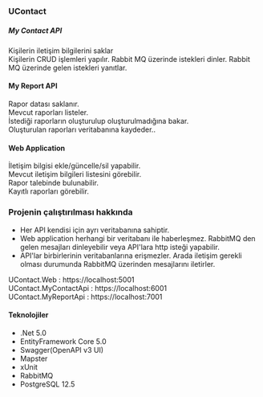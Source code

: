 ### UContact

##### My Contact API
Kişilerin iletişim bilgilerini saklar<br>
Kişilerin CRUD işlemleri yapılır.
Rabbit MQ üzerinde istekleri dinler.
Rabbit MQ üzerinde gelen istekleri yanıtlar.

#### My Report API
Rapor datası saklanır.<br>
Mevcut raporları listeler.<br>
İstediği raporların oluşturulup oluşturulmadığına bakar.<br>
Oluşturulan raporları veritabanına kaydeder..

#### Web Application
İletişim bilgisi ekle/güncelle/sil yapabilir.<br>
Mevcut iletişim bilgileri listesini görebilir.<br>
Rapor talebinde bulunabilir.<br>
Kayıtlı raporları görebilir.

### Projenin çalıştırılması hakkında
* Her API kendisi için ayrı veritabanına sahiptir.
* Web application herhangi bir veritabanı ile haberleşmez. RabbitMQ den gelen mesajları dinleyebilir veya API'lara http isteği yapabilir.
* API'lar birbirlerinin veritabanlarına erişmezler. Arada iletişim gerekli olması durumunda RabbitMQ üzerinden mesajlarını iletirler.

UContact.Web : https://localhost:5001<br>
UContact.MyContactApi : https://localhost:6001<br>
UContact.MyReportApi : https://localhost:7001

#### Teknolojiler
* .Net 5.0
* EntityFramework Core 5.0
* Swagger(OpenAPI v3 UI)
* Mapster
* xUnit
* RabbitMQ
* PostgreSQL 12.5
